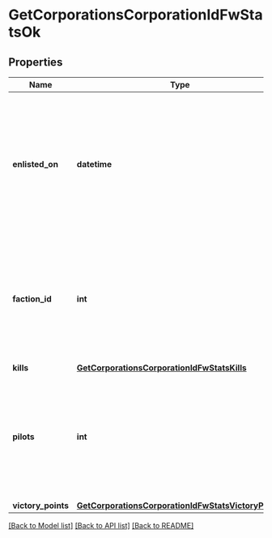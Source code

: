 # GetCorporationsCorporationIdFwStatsOk

## Properties
Name | Type | Description | Notes
------------ | ------------- | ------------- | -------------
**enlisted_on** | **datetime** | The enlistment date of the given corporation into faction warfare. Will not be included if corporation is not enlisted in faction warfare | [optional] 
**faction_id** | **int** | The faction the given corporation is enlisted to fight for. Will not be included if corporation is not enlisted in faction warfare | [optional] 
**kills** | [**GetCorporationsCorporationIdFwStatsKills**](GetCorporationsCorporationIdFwStatsKills.md) |  | 
**pilots** | **int** | How many pilots the enlisted corporation has. Will not be included if corporation is not enlisted in faction warfare | [optional] 
**victory_points** | [**GetCorporationsCorporationIdFwStatsVictoryPoints**](GetCorporationsCorporationIdFwStatsVictoryPoints.md) |  | 

[[Back to Model list]](../README.md#documentation-for-models) [[Back to API list]](../README.md#documentation-for-api-endpoints) [[Back to README]](../README.md)


